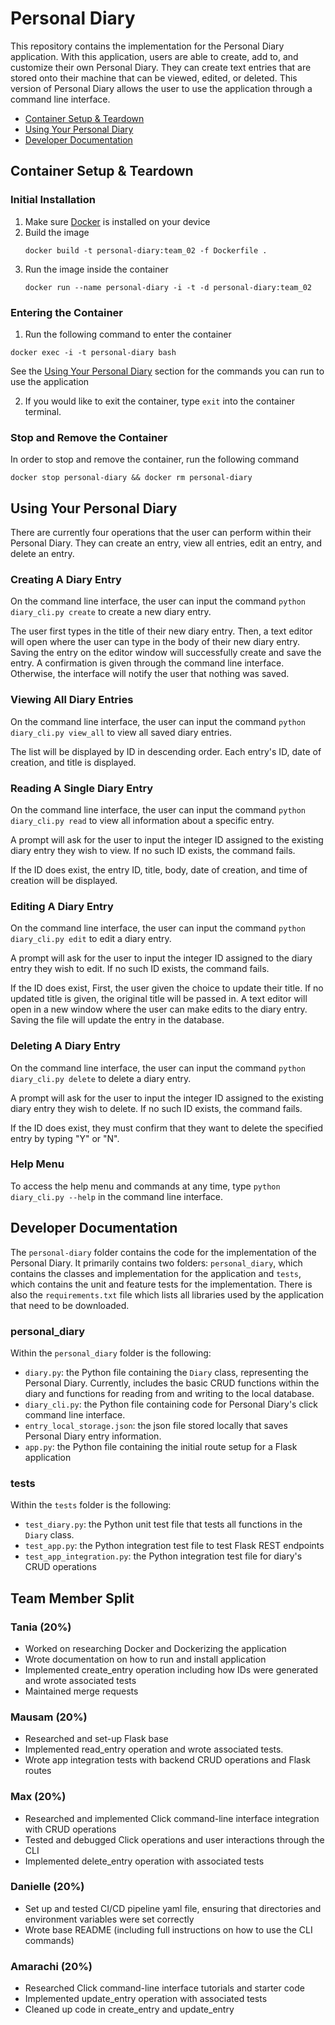 # Personal Diary
This repository contains the implementation for the Personal Diary application. With this application, users are able to create, add to, and customize their own Personal Diary. They can create text entries that are stored onto their machine that can be viewed, edited, or deleted. This version of Personal Diary allows the user to use the application through a command line interface.

- [Container Setup & Teardown](#container-setup--teardown)
- [Using Your Personal Diary](#using-your-personal-diary)
- [Developer Documentation](#developer-documentation)

## Container Setup & Teardown

### Initial Installation

1. Make sure [Docker](https://www.docker.com/get-started/) is installed on your device
2. Build the image
   ```commandline
   docker build -t personal-diary:team_02 -f Dockerfile .
   ```
3. Run the image inside the container
    ```commandline
   docker run --name personal-diary -i -t -d personal-diary:team_02
   ```

### Entering the Container

1. Run the following command to enter the container

```commandline
docker exec -i -t personal-diary bash
```

See the [Using Your Personal Diary](#using-your-personal-diary) section for the commands you can 
run to use the application

2. If you would like to exit the container, type `exit` into the container terminal.

### Stop and Remove the Container

In order to stop and remove the container, run the following command
```commandline
docker stop personal-diary && docker rm personal-diary
```

## Using Your Personal Diary
There are currently four operations that the user can perform within their Personal Diary. They can create an entry, view all entries, edit an entry, and delete an entry.

### Creating A Diary Entry
On the command line interface, the user can input the command `python diary_cli.py create` to create a new diary entry.

The user first types in the title of their new diary entry. Then, a text editor will open where the user can type in the body of their new diary entry. Saving the entry on the editor window will successfully create and save the entry. A confirmation is given through the command line interface. Otherwise, the interface will notify the user that nothing was saved.

### Viewing All Diary Entries
On the command line interface, the user can input the command `python diary_cli.py view_all` to view all saved diary entries.

The list will be displayed by ID in descending order. Each entry's ID, date of creation, and title is displayed.

### Reading A Single Diary Entry

On the command line interface, the user can input the command `python diary_cli.py read` to view all information about a specific entry.

A prompt will ask for the user to input the integer ID assigned to the existing diary entry they wish to view. If no such ID exists, the command fails. 

If the ID does exist, the entry ID, title, body, date of creation, and time of creation will be displayed.

### Editing A Diary Entry
On the command line interface, the user can input the command `python diary_cli.py edit` to edit a diary entry. 

A prompt will ask for the user to input the integer ID assigned to the diary entry they wish to edit. If no such ID exists, the command fails. 

If the ID does exist, First, the user given the choice to update their title. If no updated title is given, the original title will be passed in. A text editor will open in a new window where the user can make edits to the diary entry. Saving the file will update the entry in the database.

### Deleting A Diary Entry
On the command line interface, the user can input the command `python diary_cli.py delete` to delete a diary entry.

A prompt will ask for the user to input the integer ID assigned to the existing diary entry they wish to delete. If no such ID exists, the command fails.

If the ID does exist, they must confirm that they want to delete the specified entry by typing "Y" or "N". 

### Help Menu
To access the help menu and commands at any time, type `python diary_cli.py --help` in the command line interface.

## Developer Documentation
The `personal-diary` folder contains the code for the implementation of the Personal Diary. It primarily contains two folders: `personal_diary`, which contains the classes and implementation for the application and `tests`, which contains the unit and feature tests for the implementation. There is also the `requirements.txt` file which lists all libraries used by the application that need to be downloaded.

### personal_diary
Within the `personal_diary` folder is the following:
- `diary.py`: the Python file containing the `Diary` class, representing the Personal Diary. Currently, includes the basic CRUD functions within the diary and functions for reading from and writing to the local database.
- `diary_cli.py`: the Python file containing code for Personal Diary's click command line interface.
- `entry_local_storage.json`: the json file stored locally that saves Personal Diary entry information.
- `app.py`: the Python file containing the initial route setup for a Flask application

### tests
Within the `tests` folder is the following:
- `test_diary.py`: the Python unit test file that tests all functions in the `Diary` class.
- `test_app.py`: the Python integration test file to test Flask REST endpoints
- `test_app_integration.py`: the Python integration test file for diary's CRUD operations

## Team Member Split
### Tania (20%)
- Worked on researching Docker and Dockerizing the application
- Wrote documentation on how to run and install application
- Implemented create_entry operation including how IDs were generated and wrote associated tests 
- Maintained merge requests
### Mausam (20%)
- Researched and set-up Flask base 
- Implemented read_entry operation and wrote associated tests.
- Wrote app integration tests with backend CRUD operations and Flask routes 
### Max (20%)
- Researched and implemented Click command-line interface integration with CRUD operations 
- Tested and debugged Click operations and user interactions through the CLI 
- Implemented delete_entry operation with associated tests
### Danielle (20%)
- Set up and tested CI/CD pipeline yaml file, ensuring that directories and environment variables were set correctly
- Wrote base README (including full instructions on how to use the CLI commands)
### Amarachi (20%)
- Researched Click command-line interface tutorials and starter code
- Implemented update_entry operation with associated tests
- Cleaned up code in create_entry and update_entry